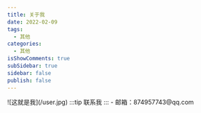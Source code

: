 ```yaml
---
title: 关于我
date: 2022-02-09
tags:
  - 其他
categories:
  - 其他
isShowComments: true
subSidebar: true
sidebar: false
publish: false
---
```


<!-- more -->

<Boxx/>
![这就是我](/user.jpg)
:::tip
联系我
:::
- 邮箱：874957743@qq.com
<Reward/>
